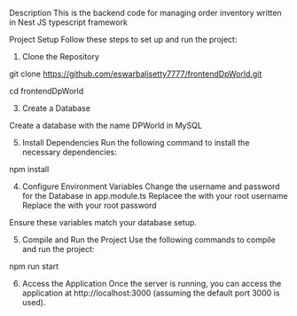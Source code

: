 
Description
This is the backend code for managing order inventory written in Nest JS typescript framework

Project Setup
Follow these steps to set up and run the project:

1. Clone the Repository

git clone https://github.com/eswarbalisetty7777/frontendDpWorld.git

cd frontendDpWorld

3. Create a Database
   
Create a database with the name DPWorld in MySQL

5. Install Dependencies
Run the following command to install the necessary dependencies:

npm install

4. Configure Environment Variables
Change the username and password for the Database in app.module.ts 
Replacee the <YOUR DB USERNAME> with your root username
Replace the <YOUR DB PASSWORD> with your root password

Ensure these variables match your database setup.

5. Compile and Run the Project
Use the following commands to compile and run the project:

npm run start

6. Access the Application
Once the server is running, you can access the application at http://localhost:3000 (assuming the default port 3000 is used).



